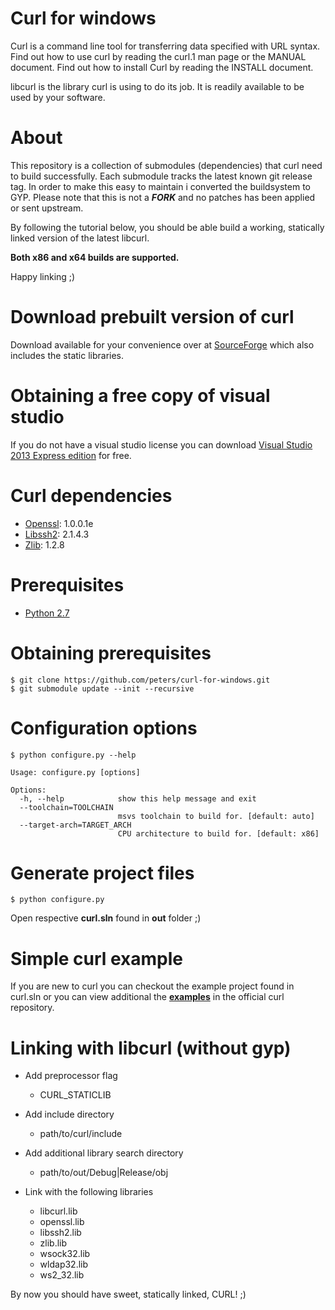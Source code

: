 # Curl for windows

Curl is a command line tool for transferring data specified with URL
syntax. Find out how to use curl by reading the curl.1 man page or the
MANUAL document. Find out how to install Curl by reading the INSTALL
document.

libcurl is the library curl is using to do its job. It is readily
available to be used by your software. 

# About

This repository is a collection of submodules (dependencies)
that curl need to build successfully. Each submodule tracks
the latest known git release tag. In order to make 
this easy to maintain i converted the buildsystem to GYP. 
Please note that this is not a **_FORK_** and no patches has
been applied or sent upstream.

By following the tutorial below, you should be able build
a working, statically linked version of the latest libcurl.

**Both x86 and x64 builds are supported.**

Happy linking ;)

# Download prebuilt version of curl

Download available for your convenience over at [SourceForge](https://sourceforge.net/projects/curlforwindows/files/?source=navbar) which
also includes the static libraries.

# Obtaining a free copy of visual studio

If you do not have a visual studio license you can
download [Visual Studio 2013 Express edition](http://go.microsoft.com/?linkid=9816758) for free.

# Curl dependencies

- [Openssl](https://github.com/openssl/openssl): 1.0.0.1e
- [Libssh2](http://libssh2.org): 2.1.4.3
- [Zlib](http://zlib.net): 1.2.8

# Prerequisites

* [Python 2.7](python.org)

# Obtaining prerequisites 
	
    $ git clone https://github.com/peters/curl-for-windows.git
    $ git submodule update --init --recursive
      
# Configuration options
    
    $ python configure.py --help

```
Usage: configure.py [options]

Options:
  -h, --help            show this help message and exit
  --toolchain=TOOLCHAIN
                        msvs toolchain to build for. [default: auto]
  --target-arch=TARGET_ARCH
                        CPU architecture to build for. [default: x86]
```

# Generate project files

    $ python configure.py 

Open respective **curl.sln** found in **out** folder ;)

# Simple curl example

If you are new to curl you can checkout the example project
found in curl.sln or you can view additional the **[examples](https://github.com/bagder/curl/tree/master/docs/examples)**
in the official curl repository.

# Linking with libcurl (without gyp)

- Add preprocessor flag 
  - CURL_STATICLIB
 
- Add include directory
	- path/to/curl/include

- Add additional library search directory
	- path/to/out/Debug|Release/obj
	
- Link with the following libraries
  - libcurl.lib
  - openssl.lib
  - libssh2.lib
  - zlib.lib
  - wsock32.lib
  - wldap32.lib
  - ws2_32.lib
  
By now you should have sweet, statically linked, CURL! ;)
